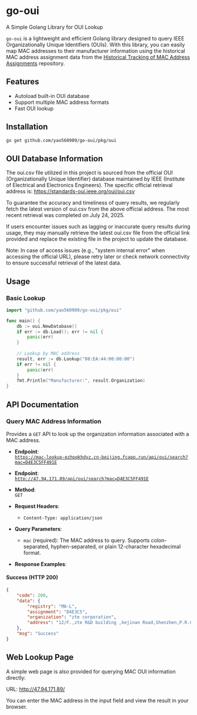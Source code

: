 # go-oui
A Simple Golang Library for OUI Lookup

`go-oui` is a lightweight and efficient Golang library designed to query IEEE Organizationally Unique Identifiers (OUIs). With this library, you can easily map MAC addresses to their manufacturer information using the historical MAC address assignment data from the [Historical Tracking of MAC Address Assignments](https://github.com/yao560909/go-oui) repository.

## Features
- Autoload built-in OUI database
- Support multiple MAC address formats
- Fast OUI lookup

## Installation
```bash
go get github.com/yao560909/go-oui/pkg/oui
```

## OUI Database Information
The oui.csv file utilized in this project is sourced from the official OUI (Organizationally Unique Identifier) database maintained by IEEE (Institute of Electrical and Electronics Engineers). The specific official retrieval address is:
https://standards-oui.ieee.org/oui/oui.csv

To guarantee the accuracy and timeliness of query results, we regularly fetch the latest version of oui.csv from the above official address. The most recent retrieval was completed on July 24, 2025.

If users encounter issues such as lagging or inaccurate query results during usage, they may manually retrieve the latest oui.csv file from the official link provided and replace the existing file in the project to update the database.

Note: In case of access issues (e.g., "system internal error" when accessing the official URL), please retry later or check network connectivity to ensure successful retrieval of the latest data.

## Usage

### Basic Lookup
```go
import "github.com/yao560909/go-oui/pkg/oui"

func main() {
    db := oui.NewDatabase()
    if err := db.Load(); err != nil {
        panic(err)
    }
    
    // Lookup by MAC address
    result, err := db.Lookup("08:EA:44:00:00:00")
    if err != nil {
        panic(err)
    }
    fmt.Println("Manufacturer:", result.Organization)
}
```
## API Documentation

### Query MAC Address Information
Provides a `GET` API to look up the organization information associated with a MAC address.

- **Endpoint**:  
  [`https://mac-lookup-ezhpqkhdyz.cn-beijing.fcapp.run/api/oui/search?mac=D4E3C5FF491E`](https://mac-lookup-ezhpqkhdyz.cn-beijing.fcapp.run/api/oui/search?mac=D4E3C5FF491E)
- **Endpoint**:  
  [`http://47.94.171.89/api/oui/search?mac=D4E3C5FF491E`](http://47.94.171.89/api/oui/search?mac=D4E3C5FF491E)
- **Method**:  
  `GET`
- **Request Headers**:
    - `Content-Type: application/json`

- **Query Parameters**:
    - `mac` (required): The MAC address to query. Supports colon-separated, hyphen-separated, or plain 12-character hexadecimal format.

- **Response Examples**:

#### Success (HTTP 200)

```json
{
    "code": 200,
    "data": {
        "registry": "MA-L",
        "assignment": "D4E3C5",
        "organization": "zte corporation",
        "address": "12/F.,zte R&D building ,kejinan Road,Shenzhen,P.R.China shenzhen  guangdong CN 518057 "
    },
    "msg": "Success"
}
```
## Web Lookup Page
A simple web page is also provided for querying MAC OUI information directly:

URL: http://47.94.171.89/

You can enter the MAC address in the input field and view the result in your browser.

